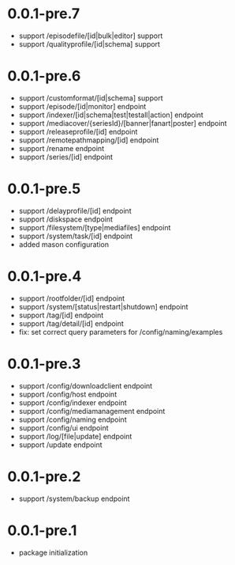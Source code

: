 # 0.0.1-pre.7

- support /episodefile/[id|bulk|editor] support
- support /qualityprofile/[id|schema] support

# 0.0.1-pre.6

- support /customformat/[id|schema] support
- support /episode/[id|monitor] endpoint
- support /indexer/[id|schema|test|testall|action] endpoint
- support /mediacover/{seriesId}/[banner|fanart|poster] endpoint
- support /releaseprofile/[id] endpoint
- support /remotepathmapping/[id] endpoint
- support /rename endpoint
- support /series/[id] endpoint

# 0.0.1-pre.5

- support /delayprofile/[id] endpoint
- support /diskspace endpoint
- support /filesystem/[type|mediafiles] endpoint
- support /system/task/[id] endpoint
- added mason configuration

# 0.0.1-pre.4

- support /rootfolder/[id] endpoint
- support /system/[status|restart|shutdown] endpoint
- support /tag/[id] endpoint
- support /tag/detail/[id] endpoint
- fix: set correct query parameters for /config/naming/examples

# 0.0.1-pre.3

- support /config/downloadclient endpoint
- support /config/host endpoint
- support /config/indexer endpoint
- support /config/mediamanagement endpoint
- support /config/naming endpoint
- support /config/ui endpoint
- support /log/[file|update] endpoint
- support /update endpoint

# 0.0.1-pre.2

- support /system/backup endpoint

# 0.0.1-pre.1

- package initialization
